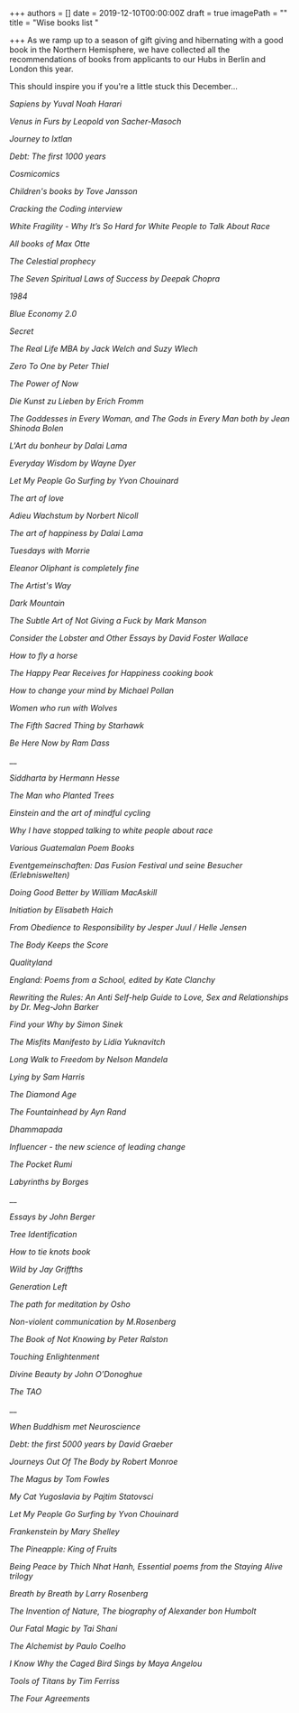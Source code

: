 +++
authors = []
date = 2019-12-10T00:00:00Z
draft = true
imagePath = ""
title = "Wise books list "

+++
As we ramp up to a season of gift giving and hibernating with a good book in the Northern Hemisphere, we have collected all the recommendations of books from applicants to our Hubs in Berlin and London this year.

This should inspire you if you're a little stuck this December...

_Sapiens by Yuval Noah Harari_

_Venus in Furs by Leopold von Sacher-Masoch_

_Journey to Ixtlan_

_Debt: The first 1000 years_

_Cosmicomics_

_Children's books by Tove Jansson_

_Cracking the Coding interview_

_White Fragility - Why It’s So Hard for White People to Talk About Race_

_All books of Max Otte_

_The Celestial prophecy_

_The Seven Spiritual Laws of Success by Deepak Chopra_

_1984_

_Blue Economy 2.0_

_Secret_

_The Real Life MBA by Jack Welch and Suzy Wlech_

_Zero To One by Peter Thiel_

_The Power of Now_

_Die Kunst zu Lieben by Erich Fromm_

_The Goddesses in Every Woman, and The Gods in Every Man both by Jean Shinoda Bolen_

_L'Art du bonheur by Dalai Lama_ 

_Everyday Wisdom by Wayne Dyer_

_Let My People Go Surfing by Yvon Chouinard_

_The art of love_

_Adieu Wachstum by Norbert Nicoll_

_The art of happiness by Dalai Lama_

_Tuesdays with Morrie_

_Eleanor Oliphant is completely fine_

_The Artist's Way_

_Dark Mountain_

_The Subtle Art of Not Giving a Fuck by Mark Manson_

_Consider the Lobster and Other Essays by David Foster Wallace_

_How to fly a horse_

_The Happy Pear Receives for Happiness cooking book_

_How to change your mind by Michael Pollan_

_Women who run with Wolves_

_The Fifth Sacred Thing by Starhawk_

_Be Here Now by Ram Dass_

__

_Siddharta by Hermann Hesse_  

_The Man who Planted Trees_

_Einstein and the art of mindful cycling_

_Why I have stopped talking to white people about race_

_Various Guatemalan Poem Books_

_Eventgemeinschaften: Das Fusion Festival und seine Besucher (Erlebniswelten)_

_Doing Good Better by William MacAskill_

_Initiation by Elisabeth Haich_

_From Obedience to Responsibility by Jesper Juul / Helle Jensen_

_The Body Keeps the Score_

_Qualityland_

_England: Poems from a School, edited by Kate Clanchy_

_Rewriting the Rules: An Anti Self-help Guide to Love, Sex and Relationships by Dr. Meg-John Barker_

_Find your Why by Simon Sinek_

_The Misfits Manifesto by Lidia Yuknavitch_

_Long Walk to Freedom by Nelson Mandela_

_Lying by Sam Harris_

_The Diamond Age_

_The Fountainhead by Ayn Rand_

_Dhammapada_

_Influencer - the new science of leading change_

_The Pocket Rumi_

_Labyrinths by Borges_

__

_Essays by John Berger_

_Tree Identification_

_How to tie knots book_

_Wild by Jay Griffths_

_Generation Left_

_The path for meditation by Osho_

_Non-violent communication by M.Rosenberg_

_The Book of Not Knowing by Peter Ralston_

_Touching Enlightenment_

_Divine Beauty by John O’Donoghue_

_The TAO_

__

_When Buddhism met Neuroscience_

_Debt: the first 5000 years by David Graeber_

_Journeys Out Of The Body by Robert Monroe_

_The Magus by Tom Fowles_

_My Cat Yugoslavia by Pajtim Statovsci_

_Let My People Go Surfing by Yvon Chouinard_

_Frankenstein by Mary Shelley_

_The Pineapple: King of Fruits_

_Being Peace by Thich Nhat Hanh, Essential poems from the Staying Alive trilogy_

_Breath by Breath by Larry Rosenberg_

_The Invention of Nature, The biography of Alexander bon Humbolt_

_Our Fatal Magic by Tai Shani_

_The Alchemist by Paulo Coelho_

_I Know Why the Caged Bird Sings by Maya Angelou_

_Tools of Titans by Tim Ferriss_

_The Four Agreements_